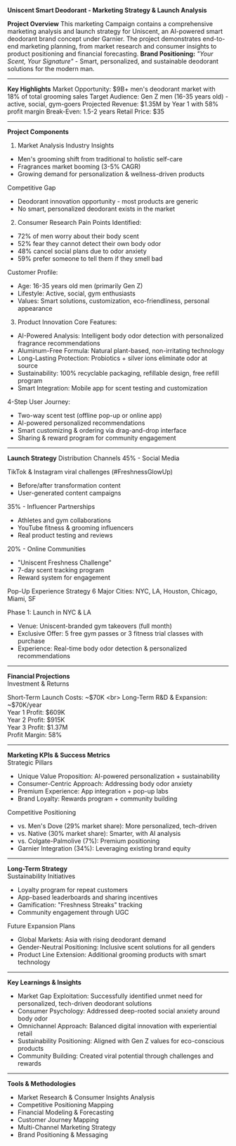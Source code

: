 **Uniscent Smart Deodorant - Marketing Strategy & Launch Analysis**

**Project Overview** <bn/>
This marketing Campaign contains a comprehensive marketing analysis and launch strategy for Uniscent, an AI-powered smart deodorant brand concept under Garnier. The project demonstrates end-to-end marketing planning, from market research and consumer insights to product positioning and financial forecasting. <bn/> 
**Brand Positioning:** _"Your Scent, Your Signature"_ - Smart, personalized, and sustainable deodorant solutions for the modern man.

----
**Key Highlights**
Market Opportunity: $9B+ men's deodorant market with 18% of total grooming sales <bn/>
Target Audience: Gen Z men (16-35 years old) - active, social, gym-goers <bn/>
Projected Revenue: $1.35M by Year 1 with 58% profit margin <bn/>
Break-Even: 1.5-2 years <bn/>
Retail Price: $35 <bn/>

---

**Project Components**
1. Market Analysis <bn/>
Industry Insights <bn/>

- Men's grooming shift from traditional to holistic self-care
- Fragrances market booming (3-5% CAGR)
- Growing demand for personalization & wellness-driven products <bn/>


Competitive Gap

- Deodorant innovation opportunity - most products are generic
- No smart, personalized deodorant exists in the market



2. Consumer Research <bn/>
Pain Points Identified: <bn/>

- 72% of men worry about their body scent
- 52% fear they cannot detect their own body odor
- 48% cancel social plans due to odor anxiety
- 59% prefer someone to tell them if they smell bad

Customer Profile: <bn/>

- Age: 16-35 years old men (primarily Gen Z)
- Lifestyle: Active, social, gym enthusiasts
- Values: Smart solutions, customization, eco-friendliness, personal appearance 

3. Product Innovation <bn/>
Core Features:

 - AI-Powered Analysis: Intelligent body odor detection with personalized fragrance recommendations  
 - Aluminum-Free Formula: Natural plant-based, non-irritating technology  
 - Long-Lasting Protection: Probiotics + silver ions eliminate odor at source  
 - Sustainability: 100% recyclable packaging, refillable design, free refill program  
 - Smart Integration: Mobile app for scent testing and customization  

4-Step User Journey: <bn/>

- Two-way scent test (offline pop-up or online app)
- AI-powered personalized recommendations
- Smart customizing & ordering via drag-and-drop interface
- Sharing & reward program for community engagement

---

**Launch Strategy** <bn/>
Distribution Channels <bn/>
45% - Social Media <bn/>

TikTok & Instagram viral challenges (#FreshnessGlowUp) <bn/>
- Before/after transformation content 
- User-generated content campaigns 

35% - Influencer Partnerships <bn/>

- Athletes and gym collaborations 
- YouTube fitness & grooming influencers
- Real product testing and reviews

20% - Online Communities

- "Uniscent Freshness Challenge"
- 7-day scent tracking program
- Reward system for engagement

Pop-Up Experience Strategy <bn/>
6 Major Cities: NYC, LA, Houston, Chicago, Miami, SF <bn/>

Phase 1: Launch in NYC & LA
- Venue: Uniscent-branded gym takeovers (full month)
- Exclusive Offer: 5 free gym passes or 3 fitness trial classes with purchase
- Experience: Real-time body odor detection & personalized recommendations

---

**Financial Projections** <br>
Investment & Returns <br>

Short-Term Launch Costs: ~$70K <br>
Long-Term R&D & Expansion: ~$70K/year <br>
Year 1 Profit: $609K <br>
Year 2 Profit: $915K <br>
Year 3 Profit: $1.37M <br>
Profit Margin: 58% <br>

---

**Marketing KPIs & Success Metrics** <br>
Strategic Pillars <br>

- Unique Value Proposition: AI-powered personalization + sustainability
- Consumer-Centric Approach: Addressing body odor anxiety
- Premium Experience: App integration + pop-up labs
- Brand Loyalty: Rewards program + community building

Competitive Positioning

- vs. Men's Dove (29% market share): More personalized, tech-driven
- vs. Native (30% market share): Smarter, with AI analysis
- vs. Colgate-Palmolive (7%): Premium positioning
- Garnier Integration (34%): Leveraging existing brand equity

---
**Long-Term Strategy** <br>
Sustainability Initiatives

- Loyalty program for repeat customers
- App-based leaderboards and sharing incentives
- Gamification: "Freshness Streaks" tracking
- Community engagement through UGC

Future Expansion Plans

- Global Markets: Asia with rising deodorant demand
- Gender-Neutral Positioning: Inclusive scent solutions for all genders
- Product Line Extension: Additional grooming products with smart technology

---

**Key Learnings & Insights** <br>
- Market Gap Exploitation: Successfully identified unmet need for personalized, tech-driven deodorant solutions
- Consumer Psychology: Addressed deep-rooted social anxiety around body odor
- Omnichannel Approach: Balanced digital innovation with experiential retail
- Sustainability Positioning: Aligned with Gen Z values for eco-conscious products
- Community Building: Created viral potential through challenges and rewards
---

**Tools & Methodologies**

- Market Research & Consumer Insights Analysis 
- Competitive Positioning Mapping
- Financial Modeling & Forecasting
- Customer Journey Mapping
- Multi-Channel Marketing Strategy
- Brand Positioning & Messaging

 





